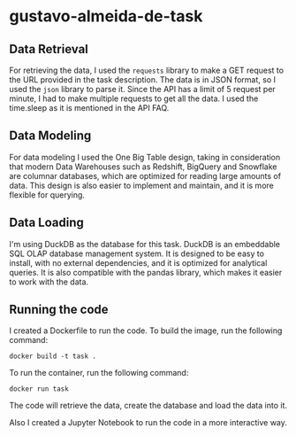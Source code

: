 # gustavo-almeida-de-task

## Data Retrieval

For retrieving the data, I used the `requests` library to make a GET request to the URL provided in the task description. The data is in JSON format, so I used the `json` library to parse it.
Since the API has a limit of 5 request per minute, I had to make multiple requests to get all the data. I used the time.sleep as it is mentioned in the API FAQ.

## Data Modeling
For data modeling I used the One Big Table design, taking in consideration that modern Data Warehouses such as Redshift, BigQuery and Snowflake are columnar databases, which are optimized for reading large amounts of data. This design is also easier to implement and maintain, and it is more flexible for querying.

## Data Loading

I'm using DuckDB as the database for this task. DuckDB is an embeddable SQL OLAP database management system. It is designed to be easy to install, with no external dependencies, and it is optimized for analytical queries. It is also compatible with the pandas library, which makes it easier to work with the data.

## Running the code

I created a Dockerfile to run the code. To build the image, run the following command:

```docker build -t task .```

To run the container, run the following command:

```docker run task```

The code will retrieve the data, create the database and load the data into it.

Also I created a Jupyter Notebook to run the code in a more interactive way.
